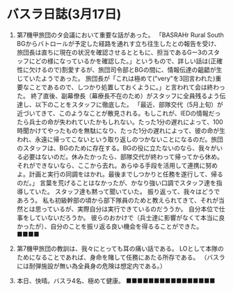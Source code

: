 # バスラ日誌(3月17日)

1. 第7機甲旅団のタ会議において重要な話があった。
   「BASRAHr Rural South　BGからバトロールが予定した経路を通れす立ち往生したとの報告を受け、旅団長は直ちに現在の状況を確認させるとともに、担当であるGー3のスタッフにどの様になっているかを確認した。」というもので、詳しい話は(正確性に欠けるので)割愛するが、旅団司令部とBGの間に、情報伝達の齟齬が生じていたようであった。
   旅団長が「これは極めて("very"を3回言われた)重要なことであるので、しつかり処置しておくように。」と言われて会は終わった。
   終了直後、副幕僚長（幕療長不在のため）がスタッフに全員残るよう伝達し、以下のことをスタッフに徹底した。
   「最近、部隊交代（5月上旬）が近づいてきて、このようなことが散見される。もしこれが、IEDの情報だったら兵士の命が失われていたかもしれない。たった1分の遅れによって、100時聞かけてやったものを無駄になり、たった1分の遅れによって、彼の命が生われ、永遠に帰ってこないという取り返しのつかないことになるのだ。旅団のスタッフは、BGのために存在する。BGの役に立たないのなら、我々がいる必要はないのだ。休みたかったら、部隊交代が終わって帰ってから休め。それができないなら、ここから去れ。あらゆる手段を活用して連携に努めよ。計画と実行の同調をはかれ。最後までしつかりと任務を遂行して、帰るのだ。」
   言葉を荒げることはなかったが、かなり強い口調でスタッフ達を指導していた。
   スタッフ達も黙って聞いていた。
   振り返って、我々はどうであろう。
   私も初級幹部の頃から部下隊員のためと教えられてきて、それが当然とは思っているが、実際自分は実行できているのだううか。
   自分本位で仕事をしていないだろうか。
   彼らのおかけで（兵士達に影響がなくて本当に良かったが）、自分のことを振リ返る良い機会を得るることができた。
   ■■■■

2. 第7機甲旅団の教訓は、我々にとっても耳の痛い話である。
   LOとして本隊のためになることであれば、身命を賭して任務にあたる所存である。
   （バスラには耐弾施設が無い為全員身の危険は想定内である。）

3. 本日、快晴。バスラ4名、極めて健康。
   ■■■■■■■■■■■■■■■■
